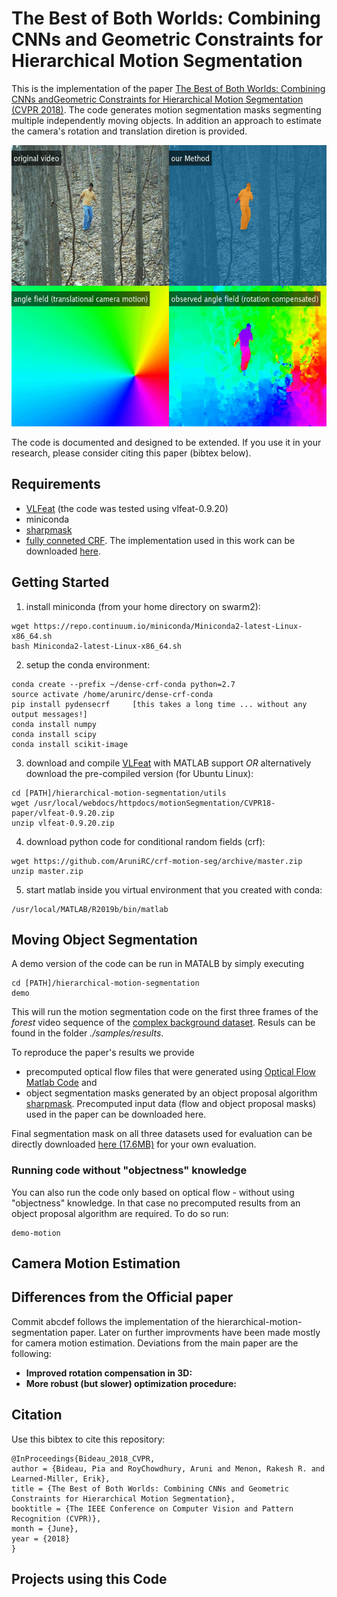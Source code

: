 # The Best of Both Worlds: Combining CNNs and Geometric Constraints for Hierarchical Motion Segmentation
This is the implementation of the paper [The Best of Both Worlds: Combining CNNs andGeometric Constraints for Hierarchical Motion Segmentation (CVPR 2018)](http://vis-www.cs.umass.edu/motionSegmentation/website_CVPR18/cvpr18-bideau.pdf). The code generates motion segmentation masks segmenting multiple independently moving objects. In addition an approach to estimate the camera's rotation and translation diretion is provided.


<p align="center">
  <img height="450" src="/utils/videos/video.gif">
</p>


The code is documented and designed to be extended. If you use it in your research, please consider citing this paper (bibtex below).

## Requirements
* [VLFeat](https://www.vlfeat.org/) (the code was tested using vlfeat-0.9.20)
* miniconda
* [sharpmask](https://github.com/facebookresearch/deepmask)
* [fully conneted CRF](https://papers.nips.cc/paper/4296-efficient-inference-in-fully-connected-crfs-with-gaussian-edge-potentials.pdf). The implementation used in this work can be downloaded [here](https://github.com/AruniRC/crf-motion-seg/archive/master.zip).

## Getting Started

1) install miniconda (from your home directory on swarm2):
```
wget https://repo.continuum.io/miniconda/Miniconda2-latest-Linux-x86_64.sh
bash Miniconda2-latest-Linux-x86_64.sh
```

2) setup the conda environment:
```
conda create --prefix ~/dense-crf-conda python=2.7
source activate /home/arunirc/dense-crf-conda
pip install pydensecrf     [this takes a long time ... without any output messages!]
conda install numpy
conda install scipy
conda install scikit-image
```

3) download and compile [VLFeat](https://www.vlfeat.org/) with MATLAB support *OR* alternatively download the pre-compiled version (for Ubuntu Linux):
```
cd [PATH]/hierarchical-motion-segmentation/utils
wget /usr/local/webdocs/httpdocs/motionSegmentation/CVPR18-paper/vlfeat-0.9.20.zip
unzip vlfeat-0.9.20.zip
```

4) download python code for conditional random fields (crf):
```
wget https://github.com/AruniRC/crf-motion-seg/archive/master.zip
unzip master.zip
```

5) start matlab inside you virtual environment that you created with conda:
```
/usr/local/MATLAB/R2019b/bin/matlab
```

## Moving Object Segmentation
A demo version of the code can be run in MATALB by simply executing
```
cd [PATH]/hierarchical-motion-segmentation
demo
```
This will run the motion segmentation code on the first three frames of the *forest* video sequence of the [complex background dataset](http://vis-www.cs.umass.edu/motionSegmentation/reportDef/report.html). Resuls can be found in the folder *./samples/results*. 

To reproduce the paper's results we provide 
* precomputed optical flow files that were generated using [Optical Flow Matlab Code](http://cs.brown.edu/~dqsun/research/software.html) and 
* object segmentation masks generated by an object proposal algorithm [sharpmask](https://github.com/facebookresearch/deepmask). 
Precomputed input data (flow and object proposal masks) used in the paper can be downloaded here.

Final segmentation mask on all three datasets used for evaluation can be directly downloaded [here (17.6MB)](/usr/local/webdocs/httpdocs/motionSegmentation/CVPR18-paper/CVPR18-results-png.zip) for your own evaluation.

### Running code without "objectness" knowledge
You can also run the code only based on optical flow - without using "objectness" knowledge. In that case no precomputed results from an object proposal algorithm are required.
To do so run:
```
demo-motion
```

## Camera Motion Estimation

## Differences from the Official paper
Commit abcdef follows the implementation of the hierarchical-motion-segmentation paper. Later on further improvments have been made mostly for camera motion estimation. Deviations from the main paper are the following:
* **Improved rotation compensation in 3D:**
* **More robust (but slower) optimization procedure:**


## Citation
Use this bibtex to cite this repository:
```
@InProceedings{Bideau_2018_CVPR,
author = {Bideau, Pia and RoyChowdhury, Aruni and Menon, Rakesh R. and Learned-Miller, Erik},
title = {The Best of Both Worlds: Combining CNNs and Geometric Constraints for Hierarchical Motion Segmentation},
booktitle = {The IEEE Conference on Computer Vision and Pattern Recognition (CVPR)},
month = {June},
year = {2018}
} 
```

## Projects using this Code
